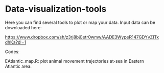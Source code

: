 # Data-visualization-tools

Here you can find several tools to plot or map your data. Input data can be downloaded here:

https://www.dropbox.com/sh/z3rj8bj0etr0wmw/AADE3WypeR147GDYvZITxdhKa?dl=1

Codes:

EAtlantic_map.R: plot animal movement trajectories at-sea in Eastern Atlantic area.